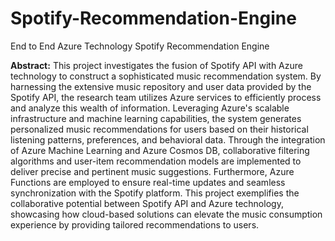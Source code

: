 # Spotify-Recommendation-Engine
End to End Azure Technology Spotify Recommendation Engine  

**Abstract:**
This project investigates the fusion of Spotify API with Azure technology to construct a sophisticated music recommendation system. By harnessing the extensive music repository and user data provided by the Spotify API, the research team utilizes Azure services to efficiently process and analyze this wealth of information. Leveraging Azure's scalable infrastructure and machine learning capabilities, the system generates personalized music recommendations for users based on their historical listening patterns, preferences, and behavioral data. Through the integration of Azure Machine Learning and Azure Cosmos DB, collaborative filtering algorithms and user-item recommendation models are implemented to deliver precise and pertinent music suggestions. Furthermore, Azure Functions are employed to ensure real-time updates and seamless synchronization with the Spotify platform. This project exemplifies the collaborative potential between Spotify API and Azure technology, showcasing how cloud-based solutions can elevate the music consumption experience by providing tailored recommendations to users.
